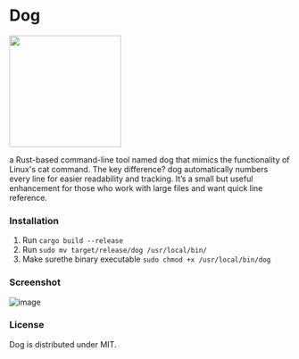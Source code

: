 # Dog
<img src="https://github.com/user-attachments/assets/a10b9c06-8d57-4f23-aaac-5119c7097f1c" width="200px">

a Rust-based command-line tool named dog that mimics the functionality of Linux's cat command. The key difference? dog automatically numbers every line for easier readability and tracking. It’s a small but useful enhancement for those who work with large files and want quick line reference.

### Installation

1. Run `cargo build --release`
2. Run `sudo mv target/release/dog /usr/local/bin/`
3. Make surethe binary executable `sudo chmod +x /usr/local/bin/dog`

### Screenshot
![image](https://github.com/user-attachments/assets/6548c027-5a46-47ee-a2d0-2ef1f70daadf)

### License
Dog is distributed under MIT.
